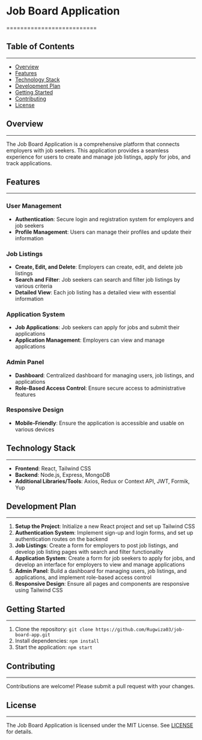 # Job Board Application
==========================

## Table of Contents
-----------------

* [Overview](#overview)
* [Features](#features)
* [Technology Stack](#technology-stack)
* [Development Plan](#development-plan)
* [Getting Started](#getting-started)
* [Contributing](#contributing)
* [License](#license)

## Overview
------------

The Job Board Application is a comprehensive platform that connects employers with job seekers. This application provides a seamless experience for users to create and manage job listings, apply for jobs, and track applications.

## Features
------------

### User Management

* **Authentication**: Secure login and registration system for employers and job seekers
* **Profile Management**: Users can manage their profiles and update their information

### Job Listings

* **Create, Edit, and Delete**: Employers can create, edit, and delete job listings
* **Search and Filter**: Job seekers can search and filter job listings by various criteria
* **Detailed View**: Each job listing has a detailed view with essential information

### Application System

* **Job Applications**: Job seekers can apply for jobs and submit their applications
* **Application Management**: Employers can view and manage applications

### Admin Panel

* **Dashboard**: Centralized dashboard for managing users, job listings, and applications
* **Role-Based Access Control**: Ensure secure access to administrative features

### Responsive Design

* **Mobile-Friendly**: Ensure the application is accessible and usable on various devices

## Technology Stack
--------------------

* **Frontend**: React, Tailwind CSS
* **Backend**: Node.js, Express, MongoDB
* **Additional Libraries/Tools**: Axios, Redux or Context API, JWT, Formik, Yup

## Development Plan
--------------------

1. **Setup the Project**: Initialize a new React project and set up Tailwind CSS
2. **Authentication System**: Implement sign-up and login forms, and set up authentication routes on the backend
3. **Job Listings**: Create a form for employers to post job listings, and develop job listing pages with search and filter functionality
4. **Application System**: Create a form for job seekers to apply for jobs, and develop an interface for employers to view and manage applications
5. **Admin Panel**: Build a dashboard for managing users, job listings, and applications, and implement role-based access control
6. **Responsive Design**: Ensure all pages and components are responsive using Tailwind CSS

## Getting Started
-------------------

1. Clone the repository: `git clone https://github.com/Rugwiza03/job-board-app.git`
2. Install dependencies: `npm install`
3. Start the application: `npm start`

## Contributing
---------------

Contributions are welcome! Please submit a pull request with your changes.

## License
---------

The Job Board Application is licensed under the MIT License. See [LICENSE](LICENSE) for details.
